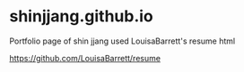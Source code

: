 # shinjjang.github.io
Portfolio page of shin jjang used LouisaBarrett's resume html

https://github.com/LouisaBarrett/resume
